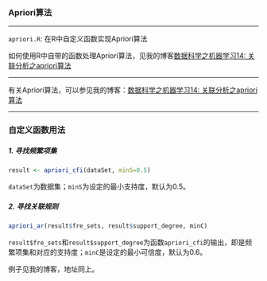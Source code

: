 ### Apriori算法
***

`apriori.R`: 在R中自定义函数实现Apriori算法

如何使用R中自带的函数处理Apriori算法，见我的博客[数据科学之机器学习14: 关联分析之apriori算法](http://jackycode.github.io/blog/2014/05/07/apriori/)

***

有关Apriori算法，可以参见我的博客：[数据科学之机器学习14: 关联分析之apriori算法](http://jackycode.github.io/blog/2014/05/07/apriori/)

***

### 自定义函数用法

##### 1. 寻找频繁项集

``` r
result <- apriori_cfi(dataSet, minS=0.5)
```

`dataSet`为数据集；`minS`为设定的最小支持度，默认为0.5。

##### 2. 寻找关联规则

``` r
apriori_ar(result$fre_sets, result$support_degree, minC)
```

`result$fre_sets`和`result$support_degree`为函数`apriori_cfi`的输出，即是频繁项集和对应的支持度；`minC`是设定的最小可信度，默认为0.6。

例子见我的博客，地址同上。
